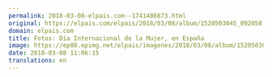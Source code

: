 ```yaml
---
permalink: 2018-03-08-elpais.com--1741486873.html
original: https://elpais.com/elpais/2018/03/08/album/1520503045_092058.html#?ref=rss&format=simple&link=link
domain: elpais.com
title: Fotos: Día Internacional de la Mujer, en España
image: https://ep00.epimg.net/elpais/imagenes/2018/03/08/album/1520503045_092058_1520504301_rrss_normal.jpg
date: 2018-03-08 11:06:15
translations: en
---
```


